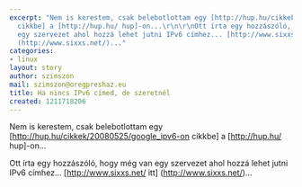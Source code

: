 ```yaml
---
excerpt: "Nem is kerestem, csak belebotlottam egy [http://hup.hu/cikkek/20080525/google_ipv6-on
  cikkbe] a [http://hup.hu/ hup]-on...\r\n\r\nOtt írta egy hozzászóló, hogy még van
  egy szervezet ahol hozzá lehet jutni IPv6 címhez... [http://www.sixxs.net/ itt]
  (http://www.sixxs.net/)..."
categories:
- linux
layout: story
author: szimszon
mail: szimszon@oregpreshaz.eu
title: Ha nincs IPv6 címed, de szeretnél
created: 1211718206
---
```

Nem is kerestem, csak belebotlottam egy [http://hup.hu/cikkek/20080525/google_ipv6-on cikkbe] a [http://hup.hu/ hup]-on...

Ott írta egy hozzászóló, hogy még van egy szervezet ahol hozzá lehet jutni IPv6 címhez... [http://www.sixxs.net/ itt] (http://www.sixxs.net/)...

